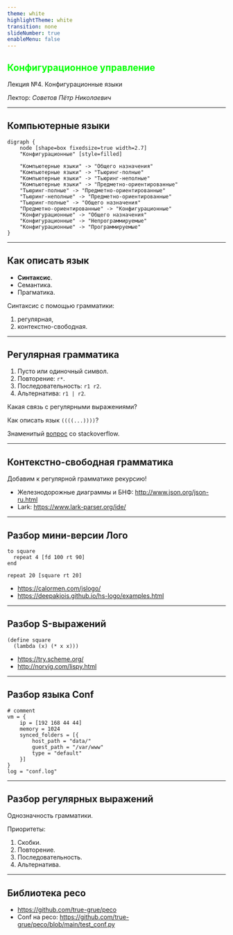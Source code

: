 ```yaml
---
theme: white
highlightTheme: white
transition: none
slideNumber: true
enableMenu: false
---
```


<!-- .slide: data-background="black" style="color:#00ff00" -->

## <span style="color:#00ff00">Конфигурационное управление</span>

Лекция №4. Конфигурационные языки

Лектор: *Советов Пётр Николаевич*

---

## Компьютерные языки

```graphviz
digraph {
    node [shape=box fixedsize=true width=2.7]
    "Конфигурационные" [style=filled]

    "Компьютерные языки" -> "Общего назначения"
    "Компьютерные языки" -> "Тьюринг-полные"
    "Компьютерные языки" -> "Тьюринг-неполные"
    "Компьютерные языки" -> "Предметно-ориентированные"
    "Тьюринг-полные" -> "Предметно-ориентированные"
    "Тьюринг-неполные" -> "Предметно-ориентированные"
    "Тьюринг-полные" -> "Общего назначения"
    "Предметно-ориентированные" -> "Конфигурационные"
    "Конфигурационные" -> "Общего назначения"
    "Конфигурационные" -> "Непрограммируемые"
    "Конфигурационные" -> "Программируемые"
}
```

---

## Как описать язык

* **Синтаксис**.
* Семантика.
* Прагматика.

Синтаксис с помощью грамматики:

1. регулярная,
1. контекстно-свободная.

---

## Регулярная грамматика

1. Пусто или одиночный символ.
1. Повторение: `r*`.
1. Последовательность: `r1 r2`.
1. Альтернатива: `r1 | r2`.

Какая связь с регулярными выражениями?

Как описать язык `((((...))))`?

Знаменитый [вопрос](https://stackoverflow.com/questions/1732348/regex-match-open-tags-except-xhtml-self-contained-tags
) со stackoverflow.

---

## Контекстно-свободная грамматика

Добавим к регулярной грамматике рекурсию!

* Железнодорожные диаграммы и БНФ: http://www.json.org/json-ru.html
* Lark: https://www.lark-parser.org/ide/

---

## Разбор мини-версии Лого

```
to square
  repeat 4 [fd 100 rt 90]
end

repeat 20 [square rt 20]
```

* https://calormen.com/jslogo/
* https://deepakjois.github.io/hs-logo/examples.html

---

## Разбор S-выражений

```
(define square
  (lambda (x) (* x x)))
```

* https://try.scheme.org/
* http://norvig.com/lispy.html

---

## Разбор языка Conf

```
# comment
vm = {
    ip = [192 168 44 44]
    memory = 1024
    synced_folders = [{
        host_path = "data/"
        guest_path = "/var/www"
        type = "default"
    }]
}
log = "conf.log"
```

---

## Разбор регулярных выражений

Однозначность грамматики.

Приоритеты:

1. Скобки.
1. Повторение.
1. Последовательность.
1. Альтернатива.

---

## Библиотека peco

* https://github.com/true-grue/peco
* Conf на peco: https://github.com/true-grue/peco/blob/main/test_conf.py
